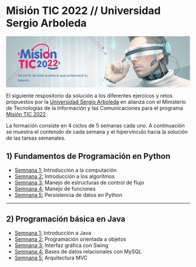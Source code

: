 # Misión TIC 2022 // Universidad Sergio Arboleda

<img align="center" src="https://github.com/dsernag/MisionTICUSA2022/blob/main/images/misionTIC.jpg" alt="LogoMisionTIC" />

El siguiente respositorio da solución a los diferentes ejercicos y retos propuestos por la [Universidad Sergio Arboleda](https://misiontic2022.usergioarboleda.edu.co/) en alianza con el Ministerio de Tecnologías de la Información y las Comunicaciones para el programa [Misión TIC 2022](https://www.misiontic2022.gov.co/portal/).

La formación consiste en 4 ciclos de 5 semanas cada uno. A continuación se muestra el contenido de cada semana y el hipervínculo hacia la solución de las tareas semanales.

## 1) Fundamentos de Programación en Python

* [Semnana 1:](https://github.com/dsernag/MisionTICUSA2022/tree/main/Ciclo1Python/Semana1) Introducción a la computación
* [Semnana 2:](https://github.com/dsernag/MisionTICUSA2022/tree/main/Ciclo1Python/Semana2) Introducción a los algoritmos
* [Semnana 3:](https://github.com/dsernag/MisionTICUSA2022/tree/main/Ciclo1Python/Semana3) Manejo de estructuras de control de flujo
* [Semnana 4:](https://github.com/dsernag/MisionTICUSA2022/tree/main/Ciclo1Python/Semana4) Manejo de funciones
* [Semnana 5:](https://github.com/dsernag/MisionTICUSA2022/tree/main/Ciclo1Python/Semana5) Persistencia de datos en Python
___

## 2) Programación básica en Java

* [Semnana 1:](https://github.com/dsernag/MisionTICUSA2022/tree/main/Ciclo2Java/Semana1) Introducción a Java
* [Semnana 2:](https://github.com/dsernag/MisionTICUSA2022/tree/main/Ciclo2Java/Semana2) Programación orientada a objetos
* [Semnana 3:](https://github.com/dsernag/MisionTICUSA2022/tree/main/Ciclo2Java/Semana3) Interfaz gráfica con Swing
* [Semnana 4:](https://github.com/dsernag/MisionTICUSA2022/tree/main/Ciclo2Java/Semana4) Bases de datos relacionales con MySQL
* [Semnana 5:](https://github.com/dsernag/MisionTICUSA2022/tree/main/Ciclo2Java/Semana5) Arquitectura MVC
